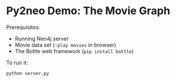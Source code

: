 # Py2neo Demo: The Movie Graph

Prerequisites:
- Running Neo4j server
- Movie data set (`:play movies` in browser)
- The Bottle web framework (`pip install bottle`)

To run it:
```
python server.py
```
